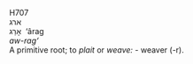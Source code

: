 H707  
ארג  
אָרַג ‎ ‘ârag  
*aw-rag‘*  
A primitive root; to *plait* or *weave: -* weaver (-r).  

